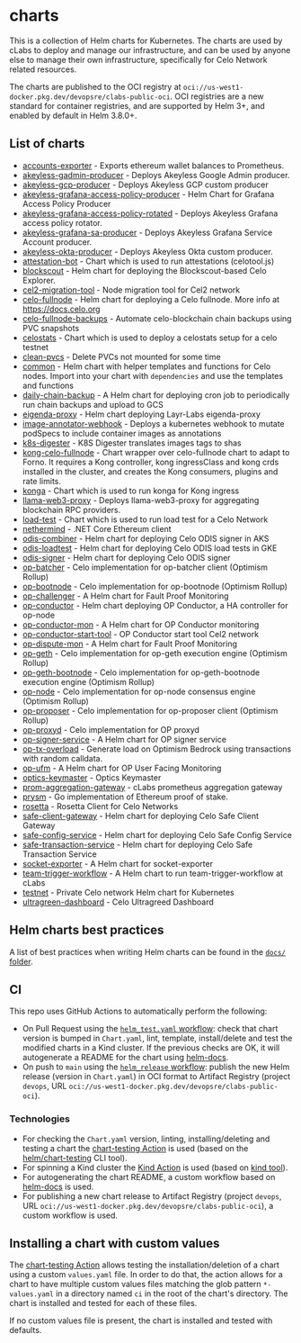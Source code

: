 # charts

This is a collection of Helm charts for Kubernetes. The charts are used by cLabs to deploy and manage our infrastructure, and can be used by anyone else to manage their own infrastructure, specifically for Celo Network related resources.

The charts are published to the OCI registry at `oci://us-west1-docker.pkg.dev/devopsre/clabs-public-oci`. OCI registries are a new standard for container registries, and are supported by Helm 3+, and enabled by default in Helm 3.8.0+.

## List of charts
- [accounts-exporter](./charts/accounts-exporter/README.md) - Exports ethereum wallet balances to Prometheus.
- [akeyless-gadmin-producer](./charts/akeyless-gadmin-producer/README.md) - Deploys Akeyless Google Admin producer.
- [akeyless-gcp-producer](./charts/akeyless-gcp-producer/README.md) - Deploys Akeyless GCP custom producer
- [akeyless-grafana-access-policy-producer](./charts/akeyless-grafana-access-policy-producer/README.md) - Helm Chart for Grafana Access Policy Producer
- [akeyless-grafana-access-policy-rotated](./charts/akeyless-grafana-access-policy-rotated/README.md) - Deploys Akeyless Grafana access policy rotator.
- [akeyless-grafana-sa-producer](./charts/akeyless-grafana-sa-producer/README.md) - Deploys Akeyless Grafana Service Account producer.
- [akeyless-okta-producer](./charts/akeyless-okta-producer/README.md) - Deploys Akeyless Okta custom producer.
- [attestation-bot](./charts/attestation-bot/README.md) - Chart which is used to run attestations (celotool.js)
- [blockscout](./charts/blockscout/README.md) - Helm chart for deploying the Blockscout-based Celo Explorer.
- [cel2-migration-tool](./charts/cel2-migration-tool/README.md) - Node migration tool for Cel2 network
- [celo-fullnode](./charts/celo-fullnode/README.md) - Helm chart for deploying a Celo fullnode. More info at https://docs.celo.org
- [celo-fullnode-backups](./charts/celo-fullnode-backups/README.md) - Automate celo-blockchain chain backups using PVC snapshots
- [celostats](./charts/celostats/README.md) - Chart which is used to deploy a celostats setup for a celo testnet
- [clean-pvcs](./charts/clean-pvcs/README.md) - Delete PVCs not mounted for some time
- [common](./charts/common/README.md) - Helm chart with helper templates and functions for Celo nodes. Import into your chart with `dependencies` and use the templates and functions
- [daily-chain-backup](./charts/daily-chain-backup/README.md) - A Helm chart for deploying cron job to periodically run chain backups and upload to GCS
- [eigenda-proxy](./charts/eigenda-proxy/README.md) - Helm chart deploying Layr-Labs eigenda-proxy
- [image-annotator-webhook](./charts/image-annotator-webhook/README.md) - Deploys a kubernetes webhook to mutate podSpecs to include container images as annotations
- [k8s-digester](./charts/k8s-digester/README.md) - K8S Digester translates images tags to shas
- [kong-celo-fullnode](./charts/kong-celo-fullnode/README.md) - Chart wrapper over celo-fullnode chart to adapt to Forno. It requires a Kong controller, kong ingressClass and kong crds installed in the cluster, and creates the Kong consumers, plugins and rate limits.
- [konga](./charts/konga/README.md) - Chart which is used to run konga for Kong ingress
- [llama-web3-proxy](./charts/llama-web3-proxy/README.md) - Deploys llama-web3-proxy for aggregating blockchain RPC providers.
- [load-test](./charts/load-test/README.md) - Chart which is used to run load test for a Celo Network
- [nethermind](./charts/nethermind/README.md) - .NET Core Ethereum client
- [odis-combiner](./charts/odis-combiner/README.md) - Helm chart for deploying Celo ODIS signer in AKS
- [odis-loadtest](./charts/odis-loadtest/README.md) - Helm chart for deploying Celo ODIS load tests in GKE
- [odis-signer](./charts/odis-signer/README.md) - Helm chart for deploying Celo ODIS signer
- [op-batcher](./charts/op-batcher/README.md) - Celo implementation for op-batcher client (Optimism Rollup)
- [op-bootnode](./charts/op-bootnode/README.md) - Celo implementation for op-bootnode (Optimism Rollup)
- [op-challenger](./charts/op-challenger/README.md) - A Helm chart for Fault Proof Monitoring
- [op-conductor](./charts/op-conductor/README.md) - Helm chart deploying OP Conductor, a HA controller for op-node
- [op-conductor-mon](./charts/op-conductor-mon/README.md) - A Helm chart for OP Conductor monitoring
- [op-conductor-start-tool](./charts/op-conductor-start-tool/README.md) - OP Conductor start tool Cel2 network
- [op-dispute-mon](./charts/op-dispute-mon/README.md) - A Helm chart for Fault Proof Monitoring
- [op-geth](./charts/op-geth/README.md) - Celo implementation for op-geth execution engine (Optimism Rollup)
- [op-geth-bootnode](./charts/op-geth-bootnode/README.md) - Celo implementation for op-geth-bootnode execution engine (Optimism Rollup)
- [op-node](./charts/op-node/README.md) - Celo implementation for op-node consensus engine (Optimism Rollup)
- [op-proposer](./charts/op-proposer/README.md) - Celo implementation for op-proposer client (Optimism Rollup)
- [op-proxyd](./charts/op-proxyd/README.md) - Celo implementation for OP proxyd
- [op-signer-service](./charts/op-signer-service/README.md) - A Helm chart for OP signer service
- [op-tx-overload](./charts/op-tx-overload/README.md) - Generate load on Optimism Bedrock using transactions with random calldata.
- [op-ufm](./charts/op-ufm/README.md) - A Helm chart for OP User Facing Monitoring
- [optics-keymaster](./charts/optics-keymaster/README.md) - Optics Keymaster
- [prom-aggregation-gateway](./charts/prom-aggregation-gateway/README.md) - cLabs prometheus aggregation gateway
- [prysm](./charts/prysm/README.md) - Go implementation of Ethereum proof of stake.
- [rosetta](./charts/rosetta/README.md) - Rosetta Client for Celo Networks
- [safe-client-gateway](./charts/safe-client-gateway/README.md) - Helm chart for deploying Celo Safe Client Gateway
- [safe-config-service](./charts/safe-config-service/README.md) - Helm chart for deploying Celo Safe Config Service
- [safe-transaction-service](./charts/safe-transaction-service/README.md) - Helm chart for deploying Celo Safe Transaction Service
- [socket-exporter](./charts/socket-exporter/README.md) - A Helm chart for socket-exporter
- [team-trigger-workflow](./charts/team-trigger-workflow/README.md) - A Helm chart to run team-trigger-workflow at cLabs
- [testnet](./charts/testnet/README.md) - Private Celo network Helm chart for Kubernetes
- [ultragreen-dashboard](./charts/ultragreen-dashboard/README.md) - Celo Ultragreed Dashboard
## Helm charts best practices

A list of best practices when writing Helm charts can be found in the [`docs/` folder](docs/helm-best-practices.md).

## CI

This repo uses GitHub Actions to automatically perform the following:

- On Pull Request using the [`helm_test.yaml` workflow](./.github/workflows/helm_test.yml): check that chart version is bumped in `Chart.yaml`, lint, template, install/delete and test the modified charts in a Kind cluster. If the previous checks are OK, it will autogenerate a README for the chart using [helm-docs](https://github.com/norwoodj/helm-docs).
- On push to `main` using the [`helm_release` workflow](./.github/workflows/helm_release.yml): publish the new Helm release (version in `Chart.yaml`) in OCI format to Artifact Registry (project `devops`, URL `oci://us-west1-docker.pkg.dev/devopsre/clabs-public-oci`).

### Technologies

- For checking the `Chart.yaml` version, linting, installing/deleting and testing a chart the [chart-testing Action](https://github.com/helm/chart-testing-action) is used (based on the [helm/chart-testing](https://github.com/helm/chart-testing) CLI tool).
- For spinning a Kind cluster the [Kind Action](https://github.com/helm/kind-action) is used (based on [kind tool](https://kind.sigs.k8s.io/)).
- For autogenerating the chart README, a custom workflow based on [helm-docs](https://github.com/norwoodj/helm-docs) is used.
- For publishing a new chart release to Artifact Registry (project `devops`, URL `oci://us-west1-docker.pkg.dev/devopsre/clabs-public-oci`), a custom workflow is used.

## Installing a chart with custom values

The [chart-testing Action](https://github.com/helm/chart-testing-action) allows testing the installation/deletion of a chart using a custom `values.yaml` file. In order to do that, the action allows for a chart to have multiple custom values files matching the glob pattern `*-values.yaml` in a directory named `ci` in the root of the chart's directory. The chart is installed and tested for each of these files.

If no custom values file is present, the chart is installed and tested with defaults.
